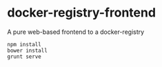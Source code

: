 docker-registry-frontend
========================

A pure web-based frontend to a docker-registry

    npm install
    bower install
    grunt serve

